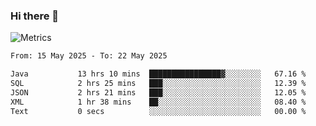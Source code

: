 ### Hi there 👋

![Metrics](https://github.com/radoapx/radoapx/blob/main/github-metrics.svg)

<!--START_SECTION:waka-->

```txt
From: 15 May 2025 - To: 22 May 2025

Java           13 hrs 10 mins  ████████████████▓░░░░░░░░   67.16 %
SQL            2 hrs 25 mins   ███░░░░░░░░░░░░░░░░░░░░░░   12.39 %
JSON           2 hrs 21 mins   ███░░░░░░░░░░░░░░░░░░░░░░   12.05 %
XML            1 hr 38 mins    ██░░░░░░░░░░░░░░░░░░░░░░░   08.40 %
Text           0 secs          ░░░░░░░░░░░░░░░░░░░░░░░░░   00.00 %
```

<!--END_SECTION:waka-->

<!--
**radoapx/radoapx** is a ✨ _special_ ✨ repository because its `README.md` (this file) appears on your GitHub profile.

Here are some ideas to get you started:

- 🔭 I’m currently working on ...
- 🌱 I’m currently learning ...
- 👯 I’m looking to collaborate on ...
- 🤔 I’m looking for help with ...
- 💬 Ask me about ...
- 📫 How to reach me: ...
- 😄 Pronouns: ...
- ⚡ Fun fact: ...
-->

